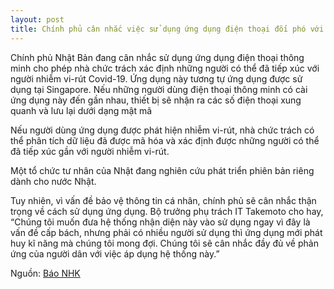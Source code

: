 ```yaml
---
layout: post
title: Chính phủ cân nhắc việc sử dụng ứng dụng điện thoại đối phó với Corona
---
```

Chính phủ Nhật Bản đang cân nhắc sử dụng ứng dụng điện thoại thông minh cho phép nhà chức trách xác định những người có thể đã tiếp xúc với người nhiễm vi-rút Covid-19.
Ứng dụng này tương tự ứng dụng được sử dụng tại Singapore. Nếu những người dùng điện thoại thông minh có cài ứng dụng này đến gần nhau, thiết bị sẽ nhận ra các số điện thoại xung quanh và lưu lại dưới dạng mật mã

Nếu người dùng ứng dụng được phát hiện nhiễm vi-rút, nhà chức trách có thể phân tích dữ liệu đã được mã hóa và xác định được những người có thể đã tiếp xúc gần với người nhiễm vi-rút.

Một tổ chức tư nhân của Nhật đang nghiên cứu phát triển phiên bản riêng dành cho nước Nhật.

Tuy nhiên, vì vấn đề  bảo vệ thông tin cá nhân, chính phủ sẽ cân nhắc thận trọng về cách sử dụng ứng dụng. Bộ trưởng phụ trách IT Takemoto cho hay, “Chúng tôi muốn đưa hệ thống nhận diện này vào sử dụng ngay vì đây là vấn đề cấp bách, nhưng phải có nhiều người sử dụng thì ứng dụng mới phát huy kĩ năng mà chúng tôi mong đợi. Chúng tôi sẽ cân nhắc đầy đủ về phản ứng của người dân với việc áp dụng hệ thống này.”


Nguồn: [Báo NHK](https://www3.nhk.or.jp/news/html/20200413/k10012383421000.html)
